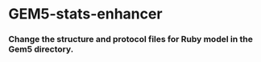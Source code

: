 # GEM5-stats-enhancer
<h3>Change the structure and protocol files for Ruby model in the Gem5 directory.<h3>
